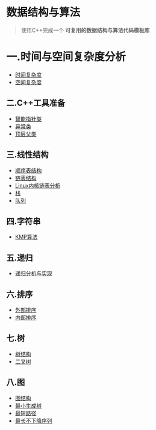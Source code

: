 # 数据结构与算法

> 使用C++完成一个 **可复用的数据结构与算法代码模板库**

# 一.时间与空间复杂度分析

+ [时间复杂度](https://github.com/ZYBO-o/DataStructure/tree/main/Time%20and%20Space%20Complexity#%E4%B8%80%E6%97%B6%E9%97%B4%E5%A4%8D%E6%9D%82%E5%BA%A6%E5%88%86%E6%9E%90)
+ [空间复杂度]()

## 二.C++工具准备

+ [智能指针类](https://github.com/ZYBO-o/DataStructure/tree/main/Preparation#%E4%B8%80%E6%99%BA%E8%83%BD%E6%8C%87%E9%92%88%E7%B1%BB)
+ [异常类](https://github.com/ZYBO-o/DataStructure/tree/main/Preparation#%E4%BA%8C%E5%BC%82%E5%B8%B8%E7%B1%BB)
+ [顶层父类](https://github.com/ZYBO-o/DataStructure/tree/main/Preparation#%E4%B8%89%E9%A1%B6%E5%B1%82%E7%88%B6%E7%B1%BB)

## 三.线性结构

+ [顺序表结构]()
+ [链表结构]()
+ [Linux内核链表分析]()
+ [栈]()
+ [队列]()

## 四.字符串

+ [KMP算法]()

## 五.递归

+ [递归分析与实现]()

## 六.排序

+ [外部排序]()
+ [内部排序]()

## 七.树

+ [树结构]()
+ [二叉树]()

## 八.图

+ [图结构]()
+ [最小生成树]()
+ [最短路径]()
+ [最长不下降序列]()





